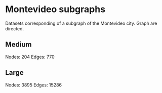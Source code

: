 Montevideo subgraphs
====================

Datasets corresponding of a subgraph of the Montevideo city. Graph are directed.

## Medium

Nodes: 204
Edges: 770 

## Large

Nodes: 3895
Edges: 15286
